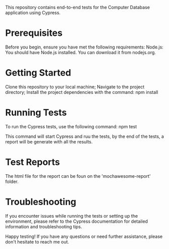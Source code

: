 This repository contains end-to-end tests for the Computer Database application using Cypress.

# Prerequisites
Before you begin, ensure you have met the following requirements:
Node.js: You should have Node.js installed. You can download it from nodejs.org.

# Getting Started
Clone this repository to your local machine;
Navigate to the project directory;
Install the project dependencies with the command:
npm install

# Running Tests
To run the Cypress tests, use the following command:
npm test

This command will start Cypress and ruu the tests, by the end of the tests, a report will be generate with all the results.

# Test Reports
The html file for the report can be foun on the 'mochawesome-report' folder.

# Troubleshooting
If you encounter issues while running the tests or setting up the environment, please refer to the Cypress documentation for detailed information and troubleshooting tips.

Happy testing! If you have any questions or need further assistance, please don't hesitate to reach me out.
